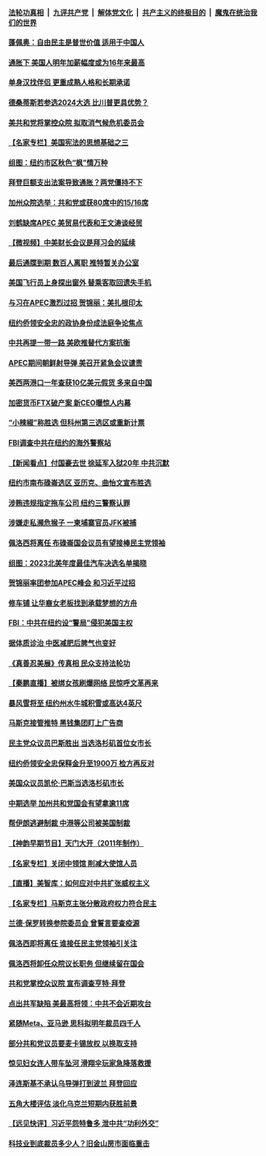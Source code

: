 ####  [法轮功真相](../../../../basic/blob/master/README.md?t=11190802) &nbsp;|&nbsp; [九评共产党](../../../../9ping.md/blob/master/README.md?t=11190802) &nbsp;|&nbsp; [解体党文化](../../../../jtdwh.md/blob/master/README.md?t=11190802)  &nbsp;|&nbsp; [共产主义的终极目的](../../../../gczydzjmd.md/blob/master/README.md?t=11190802) &nbsp;|&nbsp; [魔鬼在统治我们的世界](../../../../mgztzwmdsj.md/blob/master/README.md?t=11190802) 

#### [蓬佩奥：自由民主是普世价值 适用于中国人](../pages/nsc412/n13868777.md?t=11190802) 

#### [通胀下 美国人明年加薪幅度或为16年来最高](../pages/nsc412/n13868757.md?t=11190802) 

#### [单身汉找伴侣 更重成熟人格和长期承诺](../pages/nsc412/n13868778.md?t=11190802) 

#### [德桑蒂斯若参选2024大选 比川普更具优势？](../pages/nsc412/n13868710.md?t=11190802) 

#### [美共和党将掌控众院 拟取消气候危机委员会](../pages/nsc412/n13868747.md?t=11190802) 

#### [【名家专栏】美国宪法的思想基础之三](../pages/nsc412/n13868641.md?t=11190802) 

#### [组图：纽约市区秋色“枫”情万种](../pages/nsc412/n13868718.md?t=11190802) 

#### [拜登巨额支出法案导致通胀？两党僵持不下](../pages/nsc412/n13868712.md?t=11190802) 

#### [加州众院选举：共和党或获80席中的15/16席](../pages/nsc412/n13868162.md?t=11190802) 

#### [刘鹤缺席APEC 美贸易代表和王文涛谈经贸](../pages/nsc412/n13868724.md?t=11190802) 

#### [【微视频】中美财长会议是拜习会的延续](../pages/nsc412/n13868630.md?t=11190802) 

#### [最后通牒到期 数百人离职 推特暂关办公室](../pages/nsc412/n13868699.md?t=11190802) 

#### [美国飞行员上身探出窗外 替乘客取回遗失手机](../pages/nsc412/n13868485.md?t=11190802) 

#### [与习在APEC激烈过招 贺锦丽：美扎根印太](../pages/nsc412/n13868701.md?t=11190802) 

#### [纽约侨领安全忠的政协身份成法庭争论焦点](../pages/nsc412/n13868265.md?t=11190802) 

#### [中共再提一带一路 美欧推替代方案抗衡](../pages/nsc412/n13868587.md?t=11190802) 

#### [APEC期间朝鲜射导弹 美召开紧急会议谴责](../pages/nsc412/n13868588.md?t=11190802) 

#### [美西两港口一年查获10亿美元假货 多来自中国](../pages/nsc412/n13868373.md?t=11190802) 

#### [加密货币FTX破产案 新CEO曝惊人内幕](../pages/nsc412/n13868154.md?t=11190802) 

#### [“小辣椒”称胜选 但科州第三选区或重新计票](../pages/nsc412/n13868282.md?t=11190802) 

#### [FBI调查中共在纽约的海外警察站](../pages/nsc412/n13868319.md?t=11190802) 

#### [【新闻看点】付国豪去世 徐延军入狱20年 中共沉默](../pages/nsc412/n13868146.md?t=11190802) 

#### [纽约市南布碌崙选区 亚历克、曲怡文宣布胜选](../pages/nsc412/n13868322.md?t=11190802) 

#### [涉贿违规指定拖车公司 纽约三警察认罪](../pages/nsc412/n13868325.md?t=11190802) 

#### [涉嫌走私濒危猴子 一柬埔寨官员JFK被捕](../pages/nsc412/n13868324.md?t=11190802) 

#### [佩洛西将离任 布碌崙国会议员有望接棒民主党领袖](../pages/nsc412/n13868305.md?t=11190802) 

#### [组图：2023北美年度最佳汽车决选名单揭晓](../pages/nsc412/n13868219.md?t=11190802) 

#### [贺锦丽率团参加APEC峰会 和习近平过招](../pages/nsc412/n13868090.md?t=11190802) 

#### [修车铺 让华裔女老板找到承载梦想的方舟](../pages/nsc412/n13868196.md?t=11190802) 

#### [FBI：中共在纽约设“警局”侵犯美国主权](../pages/nsc412/n13868089.md?t=11190802) 

#### [据体质诊治 中医减肥后脾气也变好](../pages/nsc412/n13868188.md?t=11190802) 

#### [《真善忍美展》传真相 民众支持法轮功](../pages/nsc412/n13867633.md?t=11190802) 

#### [【秦鹏直播】被绑女孩刷爆网络 民惊呼文革再来](../pages/nsc412/n13868079.md?t=11190802) 

#### [暴风雪将至 纽约州水牛城积雪或高达4英尺](../pages/nsc412/n13868097.md?t=11190802) 

#### [马斯克接管推特 黑钱集团盯上广告商](../pages/nsc412/n13868014.md?t=11190802) 

#### [民主党众议员巴斯胜出 当选洛杉矶首位女市长](../pages/nsc412/n13868072.md?t=11190802) 


#### [纽约侨领安全忠保释金升至1900万 检方再反对](../pages/nsc412/n13867514.md?t=11190802) 

#### [美国众议员凯伦‧巴斯当选洛杉矶市长](../pages/nsc412/n13868122.md?t=11190802) 


#### [中期选举 加州共和党国会有望拿逾11席](../pages/nsc412/n13868103.md?t=11190802) 

#### [帮伊朗逃避制裁 中港等公司被美国制裁](../pages/nsc412/n13868095.md?t=11190802) 

#### [【神韵早期节目】天门大开（2011年制作）](../pages/nsc412/n13867997.md?t=11190802) 

#### [【名家专栏】关闭中领馆 削减大使馆人员](../pages/nsc412/n13867851.md?t=11190802) 

#### [【直播】美智库：如何应对中共扩张威权主义](../pages/nsc412/n13868073.md?t=11190802) 

#### [【名家专栏】马斯克主张分散政府权力符合民主](../pages/nsc412/n13867872.md?t=11190802) 

#### [兰德‧保罗转换参院委员会 曾誓言要查疫源](../pages/nsc412/n13868016.md?t=11190802) 

#### [佩洛西即将离任 谁接任民主党领袖引关注](../pages/nsc412/n13868030.md?t=11190802) 

#### [佩洛西将卸任众院议长职务 但继续留在国会](../pages/nsc412/n13868010.md?t=11190802) 

#### [共和党掌控众议院 宣布调查亨特‧拜登](../pages/nsc412/n13868019.md?t=11190802) 

#### [点出共军缺陷 美最高将领：中共不会近期攻台](../pages/nsc412/n13868015.md?t=11190802) 

#### [紧随Meta、亚马逊 思科拟明年裁员四千人](../pages/nsc412/n13867325.md?t=11190802) 

#### [部分共和党议员要麦卡锡放权 以换取支持](../pages/nsc412/n13867956.md?t=11190802) 

#### [惊见妇女连人带车坠河 滑翔伞玩家急降落救援](../pages/nsc412/n13867605.md?t=11190802) 

#### [泽连斯基不承认乌导弹打到波兰 拜登回应](../pages/nsc412/n13867820.md?t=11190802) 


#### [五角大楼评估 淡化乌克兰短期内获胜前景](../pages/nsc412/n13867821.md?t=11190802) 


#### [【远见快评】习近平怨特鲁多 泄中共“功利外交”](../pages/nsc412/n13867363.md?t=11190802) 

#### [科技业到底裁员多少人？旧金山房市面临重击](../pages/nsc412/n13867648.md?t=11190802) 

